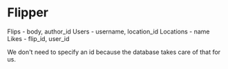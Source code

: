 # Flipper

Flips - body, author_id
Users - username, location_id
Locations - name
Likes - flip_id, user_id

We don't need to specify an id because the database takes
care of that for us.